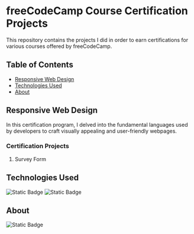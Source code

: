 # freeCodeCamp Course Certification Projects
This repository contains the projects I did in order to earn certifications for various courses offered by freeCodeCamp.



## Table of Contents
- [Responsive Web Design](#responsive-web-design)
- [Technologies Used](#technologies-used)
- [About](#about)



## Responsive Web Design
In this certification program, I delved into the fundamental languages used by developers to craft visually appealing and user-friendly webpages.

### Certification Projects
1. Survey Form



## Technologies Used
![Static Badge](https://img.shields.io/badge/HTML5-HTML5?style=for-the-badge&logo=HTML5&logoColor=white&labelColor=rgb(220%2C74%2C37)&color=%23a82200)
![Static Badge](https://img.shields.io/badge/CSS3-CSS3?style=for-the-badge&logo=CSS3&logoColor=white&labelColor=%23254ADC&color=%230429b0)



## About
![Static Badge](https://img.shields.io/badge/freeCodeCamp-freeCodeCamp?style=for-the-badge&logo=freeCodeCamp&logoColor=white&labelColor=%230A0A21&color=%2303030a&link=https%3A%2F%2Fwww.freecodecamp.org%2F)